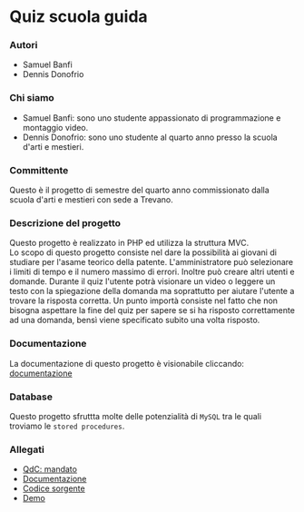 # Quiz scuola guida

### Autori
- Samuel Banfi
- Dennis Donofrio

### Chi siamo
- Samuel Banfi: sono uno studente appassionato di programmazione e montaggio video.
- Dennis Donofrio: sono uno studente al quarto anno presso la scuola d'arti e mestieri.

### Committente
Questo è il progetto di semestre del quarto anno commissionato dalla scuola d'arti e mestieri con sede a Trevano. 

### Descrizione del progetto
Questo progetto è realizzato in PHP ed utilizza la struttura MVC.<br>
Lo scopo di questo progetto consiste nel dare la possibilità ai giovani
di studiare per l'asame teorico della patente. L'amministratore può selezionare
i limiti di tempo e il numero massimo di errori. Inoltre può creare altri
utenti e domande. Durante il quiz l'utente potrà visionare un video o leggere
un testo con la spiegazione della domanda ma soprattutto per aiutare l'utente
a trovare la risposta corretta. Un punto importà consiste nel fatto che non
bisogna aspettare la fine del quiz per sapere se si ha risposto correttamente 
ad una domanda, bensì viene specificato subito una volta risposto.

### Documentazione
La documentazione di questo progetto è visionabile cliccando: [documentazione](documents/documentazione.md)

### Database
Questo progetto sfruttta molte delle potenzialità di `MySQL` tra le quali troviamo le `stored procedures`.

### Allegati
- [QdC: mandato](documents/questionario_patenti.pdf)
- [Documentazione](documents/documentazione.md)
- [Codice sorgente](application)
- [Demo](http://85.4.102.75/quiz-scuola-guida/)
